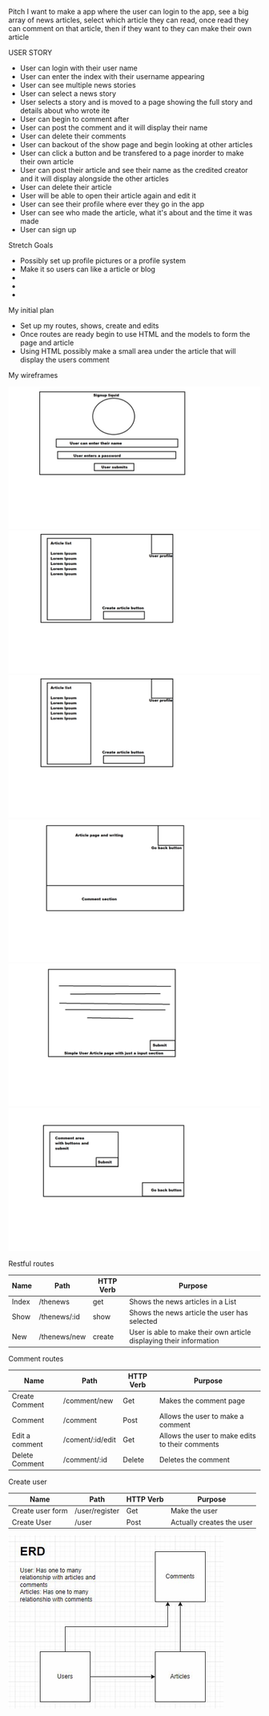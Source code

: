 Pitch
I want to make a app where the user can login to the app, see a big array of news articles, select which article they can read, once read they can comment on that article, then if they want to they can make their own article


USER STORY
- User can login with their user name
- User can enter the index with their username appearing
- User can see multiple news stories 
- User can select a news story
- User selects a story and is moved to a page showing the full story and details about who wrote ite
- User can begin to comment after 
- User can post the comment and it will display their name 
- User can delete their comments 
- User can backout of the show page and begin looking at other articles
- User can click a button and be transfered to a page inorder to make their own article
- User can post their article and see their name as the credited creator and it will display alongside the other articles
- User can delete their article
- User will be able to open their article again and edit it
- User can see their profile where ever they go in the app
- User can see who made the article, what it's about and the time it was made
- User can sign up  

Stretch Goals

- Possibly set up profile pictures or a profile system
- Make it so users can like a article or blog
- 
- 
- 


My initial plan

- Set up my routes, shows, create and edits
- Once routes are ready begin to use HTML and the models to form the page and article
- Using HTML possibly make a small area under the article that will display the users comment

My wireframes 

![Wireframe 1](/wireframes/LoginPage.png)
![Wireframe 2](/wireframes/SignPage.png)
![Wireframe 3](/wireframes/IndexPage.png)
![Wireframe 4](/wireframes/ShowPage.png)
![Wireframe 5](/wireframes/NewPage.png)
![Wireframe 6](/wireframes/CommentsPage.png)


Restful routes

| Name  |  Path          | HTTP Verb | Purpose |
| -- | -- | -- | -- |
| Index | /thenews       | get       | Shows the news articles in a List |
| Show  | /thenews/:id   | show      | Shows the news article the user has selected |
| New   | /thenews/new   | create    | User is able to make their own article displaying their information |



Comment routes 

| Name    | Path | HTTP Verb    | Purpose |
| -- | -- | -- | -- |
| Create Comment | /comment/new | Get    | Makes the comment page
| Comment        | /comment     | Post   | Allows the user to make a  comment |
| Edit a comment | /coment/:id/edit | Get | Allows the user to make edits to their comments |
| Delete Comment | /comment/:id | Delete | Deletes the comment |



Create user 

| Name        | Path           | HTTP Verb | Purpose |
| -- | -- | -- | -- |
| Create user form | /user/register | Get       | Make the user | 
| Create User | /user | Post | Actually creates the user |



![ERD](/wireframes/NEWERD.JPG)

